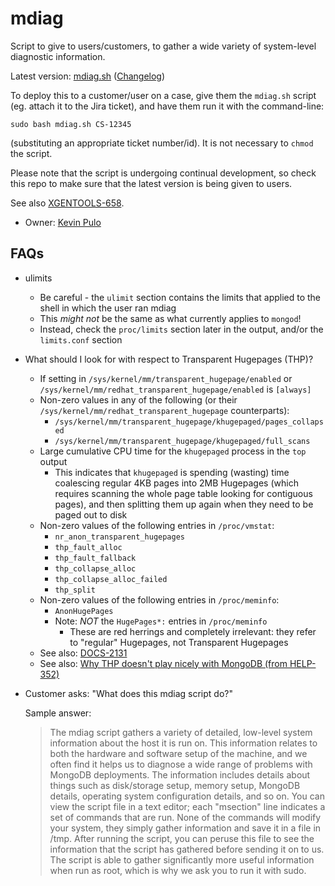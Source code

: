 mdiag
=====

Script to give to users/customers, to gather a wide variety of system-level diagnostic information.

Latest version: [mdiag.sh](https://raw.github.com/10gen/support-tools/master/mdiag/mdiag.sh)  ([Changelog](https://github.com/10gen/support-tools/commits/master/mdiag/mdiag.sh))

To deploy this to a customer/user on a case, give them the `mdiag.sh` script (eg. attach
it to the Jira ticket), and have them run it with the command-line:

    sudo bash mdiag.sh CS-12345

(substituting an appropriate ticket number/id).  It is not necessary to `chmod` the script.

Please note that the script is undergoing continual development, so check this repo to make sure
that the latest version is being given to users.

See also [XGENTOOLS-658](https://jira.mongodb.org/browse/XGENTOOLS-658).

- Owner: [Kevin Pulo](mailto:kevin.pulo@mongodb.com)

FAQs
----

* ulimits

  * Be careful - the `ulimit` section contains the limits that applied to the shell in which the user ran mdiag
  * This *might not* be the same as what currently applies to `mongod`!
  * Instead, check the `proc/limits` section later in the output, and/or the `limits.conf` section


* What should I look for with respect to Transparent Hugepages (THP)?

  * If setting in `/sys/kernel/mm/transparent_hugepage/enabled` or
    `/sys/kernel/mm/redhat_transparent_hugepage/enabled` is `[always]`
  * Non-zero values in any of the following (or their
    `/sys/kernel/mm/redhat_transparent_hugepage` counterparts):
    * `/sys/kernel/mm/transparent_hugepage/khugepaged/pages_collapsed`
    * `/sys/kernel/mm/transparent_hugepage/khugepaged/full_scans`
  * Large cumulative CPU time for the `khugepaged` process in the `top` output
	* This indicates that `khugepaged` is spending (wasting) time coalescing
	  regular 4KB pages into 2MB Hugepages (which requires scanning the whole
	  page table looking for contiguous pages), and then splitting them up
	  again when they need to be paged out to disk
  * Non-zero values of the following entries in `/proc/vmstat`:
    * `nr_anon_transparent_hugepages`
    * `thp_fault_alloc`
    * `thp_fault_fallback`
    * `thp_collapse_alloc`
    * `thp_collapse_alloc_failed`
    * `thp_split`
  * Non-zero values of the following entries in `/proc/meminfo`:
    * `AnonHugePages`
	* Note: *NOT* the `HugePages*:` entries in `/proc/meminfo`
      * These are red herrings and completely irrelevant: they refer to "regular" Hugepages, not Transparent Hugepages
  * See also: [DOCS-2131](https://jira.mongodb.org/browse/DOCS-2131)
  * See also: [Why THP doesn't play nicely with MongoDB (from HELP-352)](https://jira.mongodb.org/browse/HELP-352?focusedCommentId=493507&page=com.atlassian.jira.plugin.system.issuetabpanels:comment-tabpanel#comment-493507)


* Customer asks: "What does this mdiag script do?"

  Sample answer:
  > The mdiag script gathers a variety of detailed, low-level system
  > information about the host it is run on. This information relates to both
  > the hardware and software setup of the machine, and we often find it helps
  > us to diagnose a wide range of problems with MongoDB deployments. The
  > information includes details about things such as disk/storage setup,
  > memory setup, MongoDB details, operating system configuration details, and
  > so on. You can view the script file in a text editor; each "msection" line
  > indicates a set of commands that are run. None of the commands will modify
  > your system, they simply gather information and save it in a file in /tmp.
  > After running the script, you can peruse this file to see the information
  > that the script has gathered before sending it on to us. The script is able
  > to gather significantly more useful information when run as root, which is
  > why we ask you to run it with sudo.

